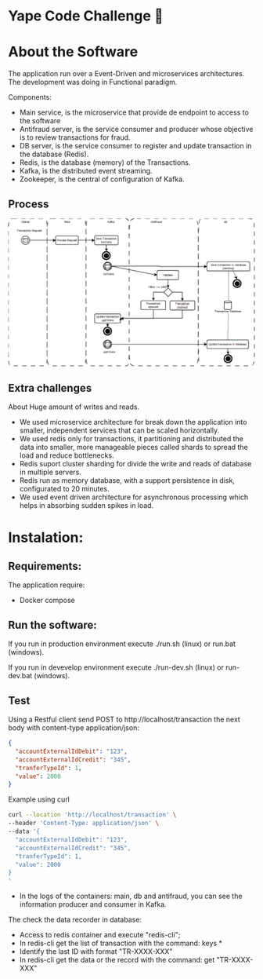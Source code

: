 # Yape Code Challenge 🚀

# About the Software

The application run over a Event-Driven and microservices architectures. The development was doing in Functional paradigm.

Components:
* Main service, is the microservice that provide de endpoint to access to the software
* Antifraud server, is the service consumer and producer whose objective is to review transactions for fraud.
* DB server, is the service consumer to register and update transaction in the database (Redis). 
* Redis, is the database (memory) of the Transactions.
* Kafka, is the distributed event streaming.
* Zookeeper, is the central of configuration of Kafka.

## Process 


![Process Image](design.png)

## Extra challenges
About Huge amount of writes and reads.
* We used microservice architecture for break down the application into smaller, independent services that can be scaled horizontally.
* We used redis only for transactions, it partitioning and distributed the data into smaller,  more manageable pieces called shards to spread the load and reduce bottlenecks.
* Redis suport cluster sharding for divide the write and reads of database in multiple servers.
* Redis run as memory database, with a support persistence in disk, configurated to 20 minutes.
* We used event driven architecture for asynchronous processing which helps in absorbing sudden spikes in load.

# Instalation:

## Requirements:
The application require:

* Docker compose 

## Run the software:

If you run in production environment execute ./run.sh (linux) or run.bat (windows).

If you run in devevelop environment execute ./run-dev.sh (linux) or run-dev.bat (windows).

## Test 

Using a Restful client send POST to http://localhost/transaction the next body with content-type application/json:
```json 
{
  "accountExternalIdDebit": "123",
  "accountExternalIdCredit": "345",
  "tranferTypeId": 1,
  "value": 2000
}
```

Example using curl 
```sh
curl --location 'http://localhost/transaction' \
--header 'Content-Type: application/json' \
--data '{
  "accountExternalIdDebit": "123",
  "accountExternalIdCredit": "345",
  "tranferTypeId": 1,
  "value": 2000
}
'
```

* In the logs of the containers: main, db and antifraud, you can see the information producer and consumer in Kafka. 

The check the data recorder in database:
* Access to redis container and execute "redis-cli";
* In redis-cli get the list of transaction with the command: keys *
* Identify the last ID with format "TR-XXXX-XXX"
* In redis-cli get the data or the record with the command: get "TR-XXXX-XXX"


